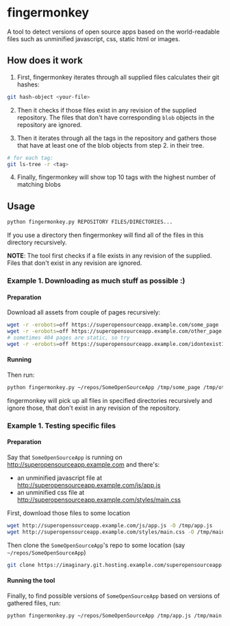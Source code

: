 # fingermonkey

A tool to detect versions of open source apps based on the world-readable files such as unminified javascript, css, static html or images.

## How does it work

1. First, fingermonkey iterates through all supplied files calculates their git hashes:

```bash
git hash-object <your-file>
```

2. Then it checks if those files exist in any revision of the supplied repository. The files that don't have corresponding `blob` objects in the repository are ignored.

3. Then it iterates through all the tags in the repository and gathers those that have at least one of the blob objects from step 2. in their tree.

```bash
# for each tag:
git ls-tree -r <tag>
```

4. Finally, fingermonkey will show top 10 tags with the highest number of matching blobs

## Usage

```bash
python fingermonkey.py REPOSITORY FILES/DIRECTORIES...
```
If you use a directory then fingermonkey will find all of the files in this directory recursively.

**NOTE**: The tool first checks if a file exists in any revision of the supplied. Files that don't exist in any revision are ignored.

### Example 1. Downloading as much stuff as possible :)

#### Preparation

Download all assets from couple of pages recursively:

```bash
wget -r -erobots=off https://superopensourceapp.example.com/some_page -P /tmp/some_page/
wget -r -erobots=off https://superopensourceapp.example.com/other_page -P /tmp/other_page/
# sometimes 404 pages are static, so try
wget -r -erobots=off https://superopensourceapp.example.com/idontexist123123 -P /tmp/404_page/
```

#### Running

Then run:
```bash
python fingermonkey.py ~/repos/SomeOpenSourceApp /tmp/some_page /tmp/other_page/ /tmp/404_page/
```

fingermonkey will pick up all files in specified directories recursively and ignore those, that don't exist in any revision of the repository.

### Example 1. Testing specific files

#### Preparation
Say that `SomeOpenSourceApp` is running on http://superopensourceapp.example.com and there's:
- an unminified javascript file at http://superopensourceapp.example.com/js/app.js
- an unminified css file at http://superopensourceapp.example.com/styles/main.css

First, download those files to some location
```bash
wget http://superopensourceapp.example.com/js/app.js -O /tmp/app.js
wget http://superopensourceapp.example.com/styles/main.css -O /tmp/main.css
```

Then clone the `SomeOpenSourceApp`'s repo to some location (say `~/repos/SomeOpenSourceApp`)

```bash
git clone https://imaginary.git.hosting.example.com/superopensourceapp ~/repos/SomeOpenSourceApp
```

#### Running the tool
Finally, to find possible versions of `SomeOpenSourceApp` based on versions of gathered files, run:
```bash
python fingermonkey.py ~/repos/SomeOpenSourceApp /tmp/app.js /tmp/main.css
```